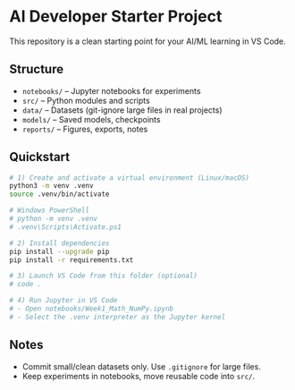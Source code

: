 # AI Developer Starter Project

This repository is a clean starting point for your AI/ML learning in VS Code.

## Structure
- `notebooks/` – Jupyter notebooks for experiments
- `src/` – Python modules and scripts
- `data/` – Datasets (git-ignore large files in real projects)
- `models/` – Saved models, checkpoints
- `reports/` – Figures, exports, notes

## Quickstart
```bash
# 1) Create and activate a virtual environment (Linux/macOS)
python3 -m venv .venv
source .venv/bin/activate

# Windows PowerShell
# python -m venv .venv
# .venv\Scripts\Activate.ps1

# 2) Install dependencies
pip install --upgrade pip
pip install -r requirements.txt

# 3) Launch VS Code from this folder (optional)
# code .

# 4) Run Jupyter in VS Code
# - Open notebooks/Week1_Math_NumPy.ipynb
# - Select the .venv interpreter as the Jupyter kernel
```

## Notes
- Commit small/clean datasets only. Use `.gitignore` for large files.
- Keep experiments in notebooks, move reusable code into `src/`.
